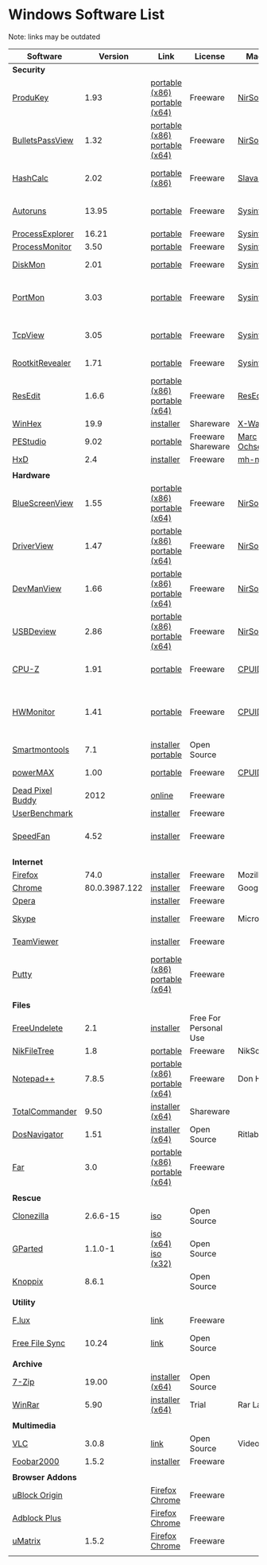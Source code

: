 # Windows Software List

Note: links may be outdated

| Software | Version | Link | License | Made by | Description |
| ---------| ------- | ---- | ------- | ------- | ----------- |
| **Security** ||||
| [ProduKey](https://www.nirsoft.net/utils/product_cd_key_viewer.html) | 1.93 | [portable (x86)](https://www.nirsoft.net/utils/produkey.zip) [portable (x64)](https://www.nirsoft.net/utils/produkey-x64.zip) | Freeware | [NirSoftTools](https://www.nirsoft.net/) | Recover Office/Windows CD-Key |
| [BulletsPassView](https://www.nirsoft.net/utils/bullets_password_view.html) | 1.32 | [portable (x86)](https://www.nirsoft.net/utils/bulletspassview.zip) [portable (x64)](https://www.nirsoft.net/utils/bulletspassview-x64.zip) | Freeware | [NirSoftTools](https://www.nirsoft.net/) | reveals the passwords stored behind the bullets |
| [HashCalc](https://www.slavasoft.com/hashcalc/) | 2.02 | [portable (x86)](https://www.slavasoft.com/zip/hashcalc.zip) | Freeware | [SlavaSoft](https://www.slavasoft.com/hashcalc/)| compute message digests, checksums and HMACs |
| [Autoruns](https://docs.microsoft.com/en-us/sysinternals/downloads/autoruns) | 13.95 | [portable](https://download.sysinternals.com/files/Autoruns.zip) | Freeware | [Sysinternals](https://docs.microsoft.com/en-us/sysinternals/downloads/) | what programs are starting automatically |
| [ProcessExplorer](https://docs.microsoft.com/en-us/sysinternals/downloads/process-explorer) | 16.21 | [portable](https://download.sysinternals.com/files/ProcessExplorer.zip) | Freeware | [Sysinternals](https://docs.microsoft.com/en-us/sysinternals/downloads/) | process explorer |
| [ProcessMonitor](https://docs.microsoft.com/en-us/sysinternals/downloads/procmon) | 3.50 | [portable](https://download.sysinternals.com/files/ProcessMonitor.zip) | Freeware | [Sysinternals](https://docs.microsoft.com/en-us/sysinternals/downloads/) | process monitor |
| [DiskMon](https://docs.microsoft.com/en-us/sysinternals/downloads/diskmon) | 2.01 | [portable](https://download.sysinternals.com/files/DiskMon.zip) | Freeware | [Sysinternals](https://docs.microsoft.com/en-us/sysinternals/downloads/) | captures hard disk activity |
| [PortMon](https://docs.microsoft.com/en-us/sysinternals/downloads/portmon) | 3.03 | [portable](https://download.sysinternals.com/files/PortMon.zip) | Freeware | [Sysinternals](https://docs.microsoft.com/en-us/sysinternals/downloads/) | monitors and displays all serial and parallel port activity |
| [TcpView](https://docs.microsoft.com/en-us/sysinternals/downloads/tcpview) | 3.05 | [portable](https://download.sysinternals.com/files/TCPView.zip) | Freeware | [Sysinternals](https://docs.microsoft.com/en-us/sysinternals/downloads/)  | show listings of all TCP and UDP endpoints |
| [RootkitRevealer](https://docs.microsoft.com/en-us/sysinternals/downloads/rootkit-revealer) | 1.71 | [portable](https://download.sysinternals.com/files/RootkitRevealer.zip) | Freeware | [Sysinternals](https://docs.microsoft.com/en-us/sysinternals/downloads/) | advanced rootkit detection utility |
| [ResEdit](http://www.resedit.net/) | 1.6.6 | [portable (x86)](http://rsdt.free.fr/ResEdit-win32.7z) [portable (x64)](http://rsdt.free.fr/ResEdit-x64.7z) | Freeware | [ResEdit](http://www.resedit.net/) | resource editor |
| [WinHex](https://www.x-ways.net/winhex/index-d.html) | 19.9 | [installer](http://www.x-ways.net/winhex.zip) | Shareware | [X-Ways](https://www.x-ways.net/) | hex editor |
| [PEStudio](https://www.winitor.com/get.html) | 9.02 | [portable](https://www.winitor.com/get.html) | Freeware Shareware | [Marc Ochsenmeier](https://www.winitor.com/get.html) | PE Analysis |
| [HxD](https://mh-nexus.de/en/hxd/) | 2.4 | [installer](https://mh-nexus.de/downloads/HxDPortableSetup.zip) | Freeware | [mh-nexus](https://mh-nexus.de) | hex editor |
| ||||
| **Hardware** ||||
| [BlueScreenView](https://www.nirsoft.net/utils/blue_screen_view.html) | 1.55 | [portable (x86)](https://www.nirsoft.net/utils/bluescreenview.zip) [portable (x64)](https://www.nirsoft.net/utils/bluescreenview-x64.zip) | Freeware | [NirSoftTools](https://www.nirsoft.net/) | View crash information stored in the MiniDump files |
| [DriverView](https://www.nirsoft.net/utils/driverview.html) | 1.47 | [portable (x86)](https://www.nirsoft.net/utils/driverview.zip) [portable (x64)](https://www.nirsoft.net/utils/driverview-x64.zip) | Freeware | [NirSoftTools](https://www.nirsoft.net/) | List all device drivers currently loaded |
| [DevManView](https://www.nirsoft.net/utils/device_manager_view.html) | 1.66 | [portable (x86)](https://www.nirsoft.net/utils/devmanview.zip) [portable (x64)](https://www.nirsoft.net/utils/devmanview-x64.zip) | Freeware | [NirSoftTools](https://www.nirsoft.net/) | alternative to device manager |
| [USBDeview](https://www.nirsoft.net/utils/usb_devices_view.html) | 2.86 | [portable (x86)](https://www.nirsoft.net/utils/usbdeview.zip) [portable (x64)](https://www.nirsoft.net/utils/usbdeview-x64.zip) | Freeware | [NirSoftTools](https://www.nirsoft.net/) | View all installed/connected USB devices |
| [CPU-Z](https://www.cpuid.com/softwares/cpu-z.html) | 1.91 | [portable](https://www.cpuid.com/downloads/cpu-z/cpu-z_1.91-en.zip) | Freeware | [CPUID](https://www.cpuid.com/) | gathers information CPU, mainboard, chipset, RAM |
| [HWMonitor](https://www.cpuid.com/softwares/hwmonitor.html) | 1.41 | [portable](https://www.cpuid.com/downloads/hwmonitor/hwmonitor_1.41.zip) | Freeware | [CPUID](https://www.cpuid.com/) | hardware monitoring program, voltages, temperatures, fans speed |
| [Smartmontools](https://www.smartmontools.org/) | 7.1 | [installer](https://www.smartmontools.org/wiki/Download) [portable](https://www.smartmontools.org/wiki/Download) | Open Source | | S.M.A.R.T. diagnostics |https://www.smartmontools.org/wiki/Download
| [powerMAX](https://www.cpuid.com/softwares/powermax.html) | 1.00 | [portable](https://www.cpuid.com/downloads/powermax/powermax_1.00.zip) | Freeware | [CPUID](https://www.cpuid.com/) | CPU and GPU burn-in test |
| [Dead Pixel Buddy](http://deadpixelbuddy.com/) | 2012 | [online](http://deadpixelbuddy.com/) | Freeware | | on-line check for dead pixels |
| [UserBenchmark](https://www.userbenchmark.com/) | | [installer](https://www.userbenchmark.com/resources/download/UserBenchMark.exe) | Freeware | | benchmark
| [SpeedFan](http://www.almico.com/) | 4.52 | [installer](http://www.almico.com/speedfan452.exe) | Freeware | | change computer's fan speeds, read the temperatures
| ||||
| **Internet** ||||
| [Firefox](https://www.mozilla.org/firefox/new/) | 74.0 | [installer](https://www.mozilla.org/firefox/download/thanks/) | Freeware | Mozilla | webbrowser |
| [Chrome](https://www.google.com/chrome/) | 80.0.3987.122 | [installer](https://www.google.com/chrome/) | Freeware | Google | webbrowser |
| [Opera](https://www.opera.com/) |  | [installer](https://www.opera.com/) | Freeware |  | webbrowser |
| [Skype](https://www.skype.com/en/get-skype/) |  | [installer](https://www.skype.com/en/get-skype/) | Freeware | Microsoft | telecommunications application |
| [TeamViewer](https://www.teamviewer.com/en-us/)| | [installer](https://www.teamviewer.com/en-us/teamviewer-automatic-download/) | Freeware | | remote access and support |
| [Putty](https://www.putty.org/) | | [portable (x86)](https://the.earth.li/~sgtatham/putty/latest/w32/putty.zip) [portable (x64)](https://the.earth.li/~sgtatham/putty/latest/w64/putty.zip) | Freeware | | ssh |
| ||||
| **Files** ||||
| [FreeUndelete](http://www.officerecovery.com/freeundelete/) | 2.1 | [installer](http://www.officerecovery.com/download/freeundelete.exe) | Free For Personal Use | | file undelete software |
| [NikFileTree](http://www.niksoft.ru/rus/programs/nikfiletree.htm) | 1.8 | [portable](http://www.niksoft.ru/programs/nikfiletree.rar) | Freeware | NikSoft | directory lister |
| [Notepad++](https://notepad-plus-plus.org/downloads/) | 7.8.5 | [portable (x86)](https://github.com/notepad-plus-plus/notepad-plus-plus/releases/download/v7.8.5/npp.7.8.5.bin.zip) [portable (x64)](https://github.com/notepad-plus-plus/notepad-plus-plus/releases/download/v7.8.5/npp.7.8.5.bin.x64.zip) | Freeware | Don Ho | editor |
| [TotalCommander](https://www.ghisler.com/) | 9.50 | [installer (x64)](https://totalcommander.ch/win/tcmd950x64.exe) | Shareware | | file manager |
| [DosNavigator](https://www.ritlabs.com/en/products/dn/) | 1.51 | [installer (x64)](https://www.ritlabs.com/download/dn/dn151.zip) | Open Source | Ritlabs | file manager |
| [Far](https://www.farmanager.com/download.php?l=en) | 3.0 | [portable (x86)](https://www.farmanager.com/files/Far30b5555.x86.20200208.7z) [portable (x64)](https://www.farmanager.com/files/Far30b5555.x64.20200208.7z) | Freeware | | file manager |
| ||||
| **Rescue** ||||
| [Clonezilla](https://clonezilla.org/downloads.php) | 2.6.6-15 | [iso](https://clonezilla.org/downloads/download.php?branch=stable) | Open Source | | live linux with disk cloning tools |
| [GParted](https://gparted.org/) | 1.1.0-1 | [iso (x64)](https://downloads.sourceforge.net/gparted/gparted-live-1.1.0-1-amd64.iso) [iso (x32)](https://downloads.sourceforge.net/gparted/gparted-live-1.1.0-1-i686.iso) | Open Source | | live linux with partitioning tool |
| [Knoppix](https://www.knopper.net/knoppix-mirrors/index-en.html) | 8.6.1 | | Open Source | | live linux |
| ||||
| **Utility** ||||
| [F.lux](http://justgetflux.com/) | | [link](https://justgetflux.com/) | Freeware | | adjust a display's color temperature |
| [Free File Sync](https://freefilesync.org/) | 10.24 | [link](https://freefilesync.org/download.php) | Open Source | | backup and synchronization |
| ||||
| **Archive** ||||
| [7-Zip](https://www.7-zip.org/) | 19.00 | [installer (x64)](https://www.7-zip.org/a/7z1900-x64.exe) | Open Source | | file archiver |
| [WinRar](https://www.rarlab.com/) | 5.90 | [installer (x64)](https://www.rarlab.com/rar/winrar-x64-59b3.exe) | Trial | Rar Lab | file archiver |
| ||||
| **Multimedia** ||||
| [VLC](https://www.videolan.org/vlc/index.html) | 3.0.8 | [link](https://www.videolan.org/vlc/#download) | Open Source | VideoLAN | multimedia player |
| [Foobar2000](http://www.foobar2000.org/) | 1.5.2 | [installer](http://www.foobar2000.org/getfile/13e4e6ed646017fafd57422a4a5b263c/foobar2000_v1.5.2.exe) | Freeware | | audio player |
| ||||
| **Browser Addons** ||||
| [uBlock Origin](https://chrome.google.com/webstore/detail/ublock-origin/cjpalhdlnbpafiamejdnhcphjbkeiagm?hl=en) |  | [Firefox](https://addons.mozilla.org/en-US/firefox/addon/ublock-origin/) [Chrome](https://chrome.google.com/webstore/detail/ublock-origin/cjpalhdlnbpafiamejdnhcphjbkeiagm?hl=en) | Freeware | | |
| [Adblock Plus](https://chrome.google.com/webstore/detail/adblock-plus-free-ad-bloc/cfhdojbkjhnklbpkdaibdccddilifddb?hl=en) | | [Firefox](https://addons.mozilla.org/en-US/firefox/addon/adblock-plus/?src=search) [Chrome](https://chrome.google.com/webstore/detail/adblock-plus-free-ad-bloc/cfhdojbkjhnklbpkdaibdccddilifddb?hl=en) | Freeware | | |
| [uMatrix](https://chrome.google.com/webstore/detail/umatrix/ogfcmafjalglgifnmanfmnieipoejdcf?hl=en) | 1.5.2 | [Firefox](https://addons.mozilla.org/en-US/firefox/addon/umatrix/?src=search) [Chrome](https://chrome.google.com/webstore/detail/umatrix/ogfcmafjalglgifnmanfmnieipoejdcf?hl=en) | Freeware | | |
| ||||

<!--OllyDebug-->
<!--TaskInfo-->
<!--FoxitReader-->

